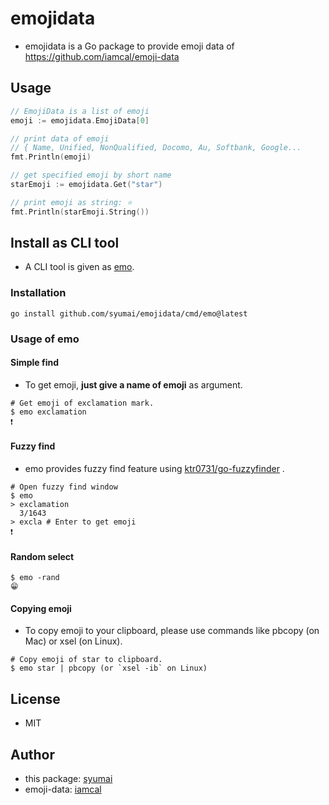 # emojidata

- emojidata is a Go package to provide emoji data of https://github.com/iamcal/emoji-data

## Usage

```go
// EmojiData is a list of emoji
emoji := emojidata.EmojiData[0]

// print data of emoji
// { Name, Unified, NonQualified, Docomo, Au, Softbank, Google...
fmt.Println(emoji)

// get specified emoji by short name
starEmoji := emojidata.Get("star")

// print emoji as string: ⭐
fmt.Println(starEmoji.String())
```

## Install as CLI tool

- A CLI tool is given as [emo](https://github.com/syumai/emojidata/blob/master/cmd/emo).

### Installation

```
go install github.com/syumai/emojidata/cmd/emo@latest
```

### Usage of emo

#### Simple find

- To get emoji, **just give a name of emoji** as argument.

```
# Get emoji of exclamation mark.
$ emo exclamation
❗
```

#### Fuzzy find

* emo provides fuzzy find feature using [ktr0731/go-fuzzyfinder](https://github.com/ktr0731/go-fuzzyfinder) .

```
# Open fuzzy find window
$ emo
> exclamation
  3/1643
> excla # Enter to get emoji
❗
```

#### Random select

```
$ emo -rand
😁
```

#### Copying emoji

- To copy emoji to your clipboard, please use commands like pbcopy (on Mac) or xsel (on Linux).

```
# Copy emoji of star to clipboard.
$ emo star | pbcopy (or `xsel -ib` on Linux)
```

## License

- MIT

## Author

- this package: [syumai](https://github.com/syumai)
- emoji-data: [iamcal](https://github.com/iamcal)
